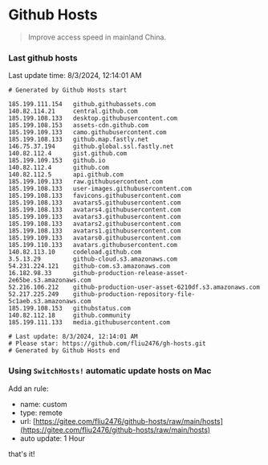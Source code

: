 # Github Hosts

> Improve access speed in mainland China.

### Last github hosts

Last update time: 8/3/2024, 12:14:01 AM

```base
# Generated by Github Hosts start 

185.199.111.154   github.githubassets.com
140.82.114.21     central.github.com
185.199.108.133   desktop.githubusercontent.com
185.199.108.153   assets-cdn.github.com
185.199.109.133   camo.githubusercontent.com
185.199.108.133   github.map.fastly.net
146.75.37.194     github.global.ssl.fastly.net
140.82.112.4      gist.github.com
185.199.109.153   github.io
140.82.112.4      github.com
140.82.112.5      api.github.com
185.199.109.133   raw.githubusercontent.com
185.199.108.133   user-images.githubusercontent.com
185.199.108.133   favicons.githubusercontent.com
185.199.108.133   avatars5.githubusercontent.com
185.199.108.133   avatars4.githubusercontent.com
185.199.109.133   avatars3.githubusercontent.com
185.199.108.133   avatars2.githubusercontent.com
185.199.108.133   avatars1.githubusercontent.com
185.199.109.133   avatars0.githubusercontent.com
185.199.110.133   avatars.githubusercontent.com
140.82.113.10     codeload.github.com
3.5.13.29         github-cloud.s3.amazonaws.com
54.231.224.121    github-com.s3.amazonaws.com
16.182.98.33      github-production-release-asset-2e65be.s3.amazonaws.com
52.216.106.212    github-production-user-asset-6210df.s3.amazonaws.com
52.217.225.249    github-production-repository-file-5c1aeb.s3.amazonaws.com
185.199.108.153   githubstatus.com
140.82.112.18     github.community
185.199.111.133   media.githubusercontent.com

# Last update: 8/3/2024, 12:14:01 AM
# Please star: https://github.com/fliu2476/gh-hosts.git
# Generated by Github Hosts end
```

### Using `SwitchHosts!` automatic update hosts on Mac
Add an rule:
- name: custom
- type: remote
- url: [https://gitee.com/fliu2476/github-hosts/raw/main/hosts](https://gitee.com/fliu2476/github-hosts/raw/main/hosts)
- auto update: 1 Hour

that's it!

